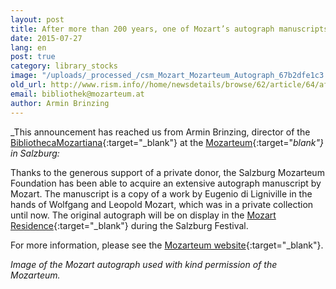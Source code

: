 ```yaml
---
layout: post
title: After more than 200 years, one of Mozart’s autograph manuscripts returns to Salzburg
date: 2015-07-27
lang: en
post: true
category: library_stocks
image: "/uploads/_processed_/csm_Mozart_Mozarteum_Autograph_67b2dfe1c3.jpg"
old_url: http://www.rism.info//home/newsdetails/browse/62/article/64/after-more-than-200-years-one-of-mozarts-autograph-manuscripts-returns-to-salzburg.html
email: bibliothek@mozarteum.at
author: Armin Brinzing
---
```



_This announcement has reached us from Armin Brinzing, director of the [BibliothecaMozartiana](http://www.mozarteum.at/wissenschaft/bibliothek/bibliotheca-mozartiana.html){:target="_blank"} at the [Mozarteum](http://www.mozarteum.at/){:target="_blank"} in Salzburg:_

Thanks to the generous support of a private donor, the Salzburg Mozarteum Foundation has been able to acquire an extensive autograph manuscript by Mozart. The manuscript is a copy of a work by Eugenio di Ligniville in the hands of Wolfgang and Leopold Mozart, which was in a private collection until now. The original autograph will be on display in the [Mozart Residence](http://www.mozarteum.at/museen/mozart-wohnhaus.html){:target="_blank"} during the Salzburg Festival.

For more information, please see the [Mozarteum website](http://www.mozarteum.at/en/content/news/256){:target="_blank"}.



_Image of the Mozart autograph used with kind permission of the Mozarteum._

<script type="text/javascript">var switchTo5x=true;</script><script type="text/javascript" src="http://w.sharethis.com/button/buttons.js"></script><script type="text/javascript">stLight.options({publisher: "9b601438-1ce1-49d8-bfd7-9cff5df54c17", doNotHash: false, doNotCopy: false, hashAddressBar: false});</script>